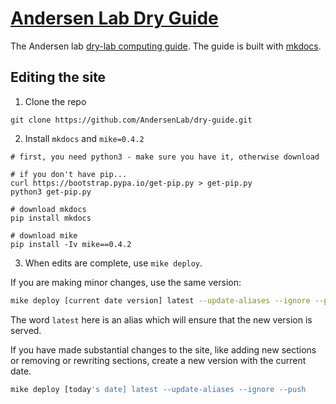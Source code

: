 # [Andersen Lab Dry Guide](http://andersenlab.org/dry-guide/)

The Andersen lab [dry-lab computing guide](http://andersenlab.org/dry-guide/). The guide is built with [mkdocs](http://www.mkdocs.org/).

## Editing the site

1. Clone the repo

```
git clone https://github.com/AndersenLab/dry-guide.git
```

2. Install `mkdocs` and `mike=0.4.2`

```
# first, you need python3 - make sure you have it, otherwise download

# if you don't have pip...
curl https://bootstrap.pypa.io/get-pip.py > get-pip.py
python3 get-pip.py

# download mkdocs
pip install mkdocs

# download mike
pip install -Iv mike==0.4.2

```

3. When edits are complete, use `mike deploy`.

If you are making minor changes, use the same version:

```bash
mike deploy [current date version] latest --update-aliases --ignore --push
```

The word `latest` here is an alias which will ensure that the new version is served.


If you have made substantial changes to the site, like adding new sections or removing or rewriting sections, create a new version with the current date.

```bash
mike deploy [today's date] latest --update-aliases --ignore --push
```